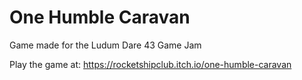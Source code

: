 # One Humble Caravan
Game made for the Ludum Dare 43 Game Jam

Play the game at: https://rocketshipclub.itch.io/one-humble-caravan

